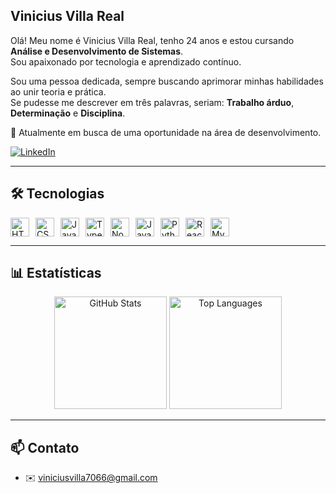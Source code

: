 ## Vinicius Villa Real

Olá! Meu nome é Vinicius Villa Real, tenho 24 anos e estou cursando **Análise e Desenvolvimento de Sistemas**.  
Sou apaixonado por tecnologia e aprendizado contínuo.

Sou uma pessoa dedicada, sempre buscando aprimorar minhas habilidades ao unir teoria e prática.  
Se pudesse me descrever em três palavras, seriam: **Trabalho árduo**, **Determinação** e **Disciplina**.

🎯 Atualmente em busca de uma oportunidade na área de desenvolvimento.

<p align="left">
  <a href="https://www.linkedin.com/in/vinicius-villa-real-839329210" target="_blank">
    <img 
      alt="LinkedIn"
      title="Me siga no LinkedIn!"
      src="https://img.shields.io/badge/-LinkedIn-0A66C2?&style=for-the-badge"
    />
  </a>
</p>

---

## 🛠️ Tecnologias

<div style="display: flex; gap: 10px;">
  
<img title="HTML5" alt="HTML5" width="30px" src="https://cdn.jsdelivr.net/gh/devicons/devicon@latest/icons/html5/html5-original.svg" />
<img title="CSS3" alt="CSS3" width="30px" src="https://cdn.jsdelivr.net/gh/devicons/devicon@latest/icons/css3/css3-original.svg" />
<img title="JavaScript" alt="JavaScript" width="30px" src="https://cdn.jsdelivr.net/gh/devicons/devicon@latest/icons/javascript/javascript-original.svg" />
<img title="TypeScript" alt="TypeScript" width="30px" src="https://cdn.jsdelivr.net/gh/devicons/devicon@latest/icons/typescript/typescript-original.svg" />
<img title="Node.js" alt="Node.js" width="30px" src="https://cdn.jsdelivr.net/gh/devicons/devicon@latest/icons/nodejs/nodejs-original-wordmark.svg" />
<img title="Java" alt="Java" width="30px" src="https://cdn.jsdelivr.net/gh/devicons/devicon@latest/icons/java/java-original.svg" />
<img title="Python" alt="Python" width="30px" src="https://cdn.jsdelivr.net/gh/devicons/devicon@latest/icons/python/python-original.svg" />
<img title="React Native" alt="React Native" width="30px" src="https://cdn.jsdelivr.net/gh/devicons/devicon@latest/icons/react/react-original.svg" />
<img title="MySQL" alt="MySQL" width="30px" src="https://cdn.jsdelivr.net/gh/devicons/devicon@latest/icons/mysql/mysql-original.svg" />

</div>

---

## 📊 Estatísticas

<p align="center">
  <img 
    alt="GitHub Stats" 
    height="180em" 
    src="https://github-readme-stats.vercel.app/api?username=viniciusvilla&show_icons=true&theme=tokyonight&include_all_commits=true&locale=pt-br" 
  />
  <img 
    alt="Top Languages" 
    height="180em"
    src="https://github-readme-stats.vercel.app/api/top-langs/?username=viniciusvilla&theme=tokyonight&layout=compact&custom_title=Tecnologias" 
  />
</p>

---

## 📫 Contato

- ✉️ [viniciusvilla7066@gmail.com](mailto:viniciusvilla7066@gmail.com)
